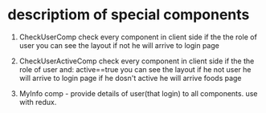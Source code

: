 # descriptiom of special components

1. CheckUserComp
    check every component in client side 
    if the the role of user you can see the layout 
    if not he will arrive to login page

2. CheckUserActiveComp
    check every component in client side 
    if the the role of user and: active==true
     you can see the layout 
    if he not user he will arrive to login page
    if he dosn't active he will arrive foods page


3.   MyInfo comp - provide details of user(that login) to all components.
    use with redux.



